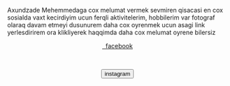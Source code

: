 <html>
<head>
<p <h1> Axundzade Mehemmedaga cox melumat vermek sevmiren qisacasi en cox sosialda vaxt kecirdiyim ucun ferqli aktivitelerim, hobbilerim var fotograf olaraq davam etmeyi dusunurem daha cox oyrenmek ucun asagi link yerlesdirirem ora klikliyerek haqqimda daha cox melumat oyrene bilersiz</h1> </p>

<p style="text-align:center;"><a href="https://www.facebook.com/memo.axndv">  facebook </a> </p> <br>
<p style="text-align:center;"> <a href="https://instagram.com/memoakhndv?igshid=YmMyMTA2M2Y="> <button> instagram</button> </a> </p>

